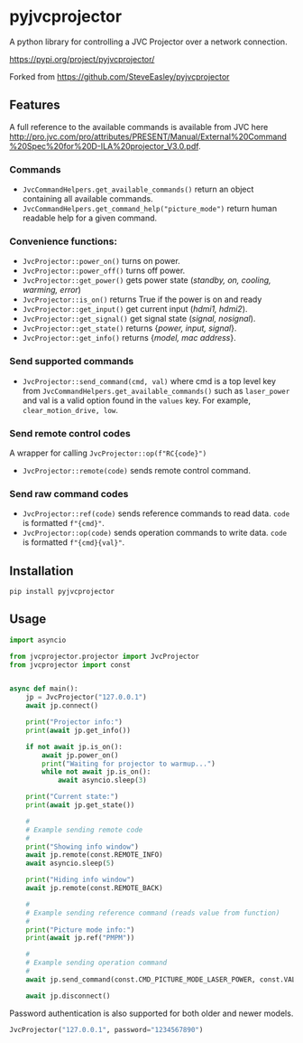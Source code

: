 # pyjvcprojector

A python library for controlling a JVC Projector over a network connection.

https://pypi.org/project/pyjvcprojector/

Forked from https://github.com/SteveEasley/pyjvcprojector

## Features

A full reference to the available commands is available from JVC here
http://pro.jvc.com/pro/attributes/PRESENT/Manual/External%20Command%20Spec%20for%20D-ILA%20projector_V3.0.pdf.

### Commands
* `JvcCommandHelpers.get_available_commands()` return an object containing all available commands.
* `JvcCommandHelpers.get_command_help("picture_mode")` return human readable help for a given command.

### Convenience functions:
* `JvcProjector::power_on()` turns on power.
* `JvcProjector::power_off()` turns off power.
* `JvcProjector::get_power()` gets power state (_standby, on, cooling, warming, error_)
* `JvcProjector::is_on()` returns True if the power is on and ready
* `JvcProjector::get_input()` get current input (_hdmi1, hdmi2_).
* `JvcProjector::get_signal()` get signal state (_signal, nosignal_).
* `JvcProjector::get_state()` returns {_power, input, signal_}.
* `JvcProjector::get_info()` returns {_model, mac address_}.

### Send supported commands
* `JvcProjector::send_command(cmd, val)` where cmd is a top level key from `JvcCommandHelpers.get_available_commands()` such as `laser_power` and val is a valid option found in the `values` key. For example, `clear_motion_drive, low`.
 
### Send remote control codes
A wrapper for calling `JvcProjector::op(f"RC{code}")`
* `JvcProjector::remote(code)` sends remote control command.

### Send raw command codes
* `JvcProjector::ref(code)` sends reference commands to read data. `code` is formatted `f"{cmd}"`.
* `JvcProjector::op(code)` sends operation commands to write data. `code` is formatted `f"{cmd}{val}"`.

## Installation

```
pip install pyjvcprojector
```

## Usage

```python
import asyncio

from jvcprojector.projector import JvcProjector
from jvcprojector import const


async def main():
    jp = JvcProjector("127.0.0.1")
    await jp.connect()

    print("Projector info:")
    print(await jp.get_info())

    if not await jp.is_on():
        await jp.power_on()
        print("Waiting for projector to warmup...")
        while not await jp.is_on():
            await asyncio.sleep(3)

    print("Current state:")
    print(await jp.get_state())

    #
    # Example sending remote code
    #
    print("Showing info window")
    await jp.remote(const.REMOTE_INFO)
    await asyncio.sleep(5)

    print("Hiding info window")
    await jp.remote(const.REMOTE_BACK)

    #
    # Example sending reference command (reads value from function)
    #
    print("Picture mode info:")
    print(await jp.ref("PMPM"))

    #
    # Example sending operation command
    #
    await jp.send_command(const.CMD_PICTURE_MODE_LASER_POWER, const.VAL_LASER_POWER[1])

    await jp.disconnect()
```

Password authentication is also supported for both older and newer models.

```python
JvcProjector("127.0.0.1", password="1234567890")
```